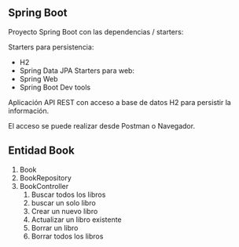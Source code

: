 
## Spring Boot

Proyecto Spring Boot con las dependencias / starters: 

Starters para persistencia:
* H2 
* Spring Data JPA
Starters para web:
* Spring Web 
* Spring Boot Dev tools

Aplicación API REST con acceso a base de datos H2 para persistir la información. 

El acceso se puede realizar desde Postman o Navegador. 

## Entidad Book

1. Book
2. BookRepository
3. BookController
   1. Buscar todos los libros 
   2. buscar un solo libro 
   3. Crear un nuevo libro 
   4. Actualizar un libro existente 
   5. Borrar un libro
   6. Borrar todos los libros